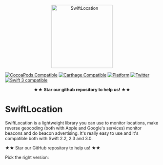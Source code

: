 <p align="center" >
  <img src="https://raw.githubusercontent.com/malcommac/SwiftLocation/tree/2.0.0/logo.png" width=200px height=207px alt="SwiftLocation" title="SwiftLocation">
</p>


[![CocoaPods Compatible](https://img.shields.io/cocoapods/v/SwiftLocation.svg)](https://img.shields.io/cocoapods/v/SwiftLocation.svg)
[![Carthage Compatible](https://img.shields.io/badge/Carthage-compatible-4BC51D.svg?style=flat)](https://github.com/Carthage/Carthage)
[![Platform](https://img.shields.io/cocoapods/p/SwiftLocation.svg?style=flat)](http://cocoadocs.org/docsets/SwiftLocation)
[![Twitter](https://img.shields.io/badge/twitter-@danielemargutti-blue.svg?style=flat)](http://twitter.com/danielemargutti)
<a href="https://developer.apple.com/swift"><img src="https://img.shields.io/badge/swift3-compatible-orange.svg?style=flat" alt="Swift 3 compatible" /></a>

<p align="center" >★★ <b>Star our github repository to help us!</b> ★★</p>

# SwiftLocation
SwiftLocation is a lightweight library you can use to monitor locations, make reverse geocoding (both with Apple and Google's services) monitor beacons and do beacon advertising.
It's really easy to use and it's compatible both with Swift 2.2, 2.3 and 3.0.

★★ Star our GitHub repository to help us! ★★

Pick the right version:
